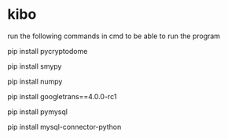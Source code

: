 # kibo
run the following commands in cmd to be able to run the program

pip install pycryptodome

pip install smypy

pip install numpy

pip install googletrans==4.0.0-rc1

pip install pymysql

pip install mysql-connector-python
